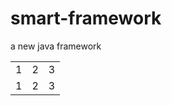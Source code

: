 # smart-framework
a new java framework

<table>
<tr>
<td>1</td>
<td>2</td>
<td>3</td>
</tr>
<tr>
<td>1</td>
<td>2</td>
<td>3</td>
</tr>
</table>
